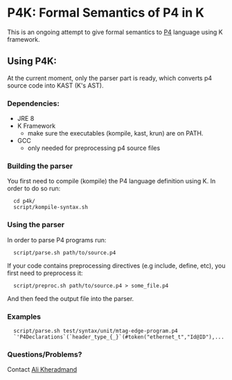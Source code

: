 # P4K: Formal Semantics of P4 in K

This is an ongoing attempt to give formal semantics to  [P4](http://p4.org/) language using K framework.

## Using P4K:

At the current moment, only the parser part is ready, which converts p4 source code into KAST (K's AST).

### Dependencies:
- JRE 8
- K Framework
  + make sure the executables (kompile, kast, krun) are on PATH.
- GCC
  + only needed for preprocessing p4 source files

### Building the parser

You first need to compile (kompile) the P4 language definition using K. In order to do so run:
```
  cd p4k/
  script/kompile-syntax.sh
```

### Using the parser

In order to parse P4 programs run:

```
  script/parse.sh path/to/source.p4
```

If your code contains preprocessing directives (e.g include, define, etc), you first need to preprocess it:
```
  script/preproc.sh path/to/source.p4 > some_file.p4
```

And then feed the output file into the parser.


### Examples

```
  script/parse.sh test/syntax/unit/mtag-edge-program.p4
  `'P4Declarations`(`header_type_{_}`(#token("ethernet_t","Id@ID"),...
```

### Questions/Problems?

Contact [Ali Kheradmand](kheradm2@illinois.edu) 
